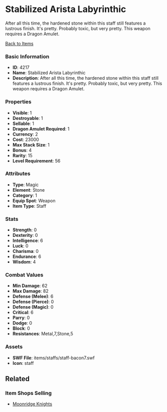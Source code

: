 # Stabilized Arista Labyrinthic

After all this time, the hardened stone within this staff still features a lustrous finish. It's pretty. Probably toxic, but very pretty. This weapon requires a Dragon Amulet.

[Back to Items](../items.md)

### Basic Information

- **ID**: 4217
- **Name**: Stabilized Arista Labyrinthic
- **Description**: After all this time, the hardened stone within this staff still features a lustrous finish. It&#039;s pretty. Probably toxic, but very pretty. This weapon requires a Dragon Amulet.

### Properties

- **Visible**: 1
- **Destroyable**: 1
- **Sellable**: 1
- **Dragon Amulet Required**: 1
- **Currency**: 2
- **Cost**: 23000
- **Max Stack Size**: 1
- **Bonus**: 4
- **Rarity**: 15
- **Level Requirement**: 56

### Attributes

- **Type**: Magic
- **Element**: Stone
- **Category**: 1
- **Equip Spot**: Weapon
- **Item Type**: Staff

### Stats

- **Strength**: 0
- **Dexterity**: 0
- **Intelligence**: 6
- **Luck**: 0
- **Charisma**: 0
- **Endurance**: 6
- **Wisdom**: 4

### Combat Values

- **Min Damage**: 62
- **Max Damage**: 82
- **Defense (Melee)**: 6
- **Defense (Pierce)**: 0
- **Defense (Magic)**: 0
- **Critical**: 6
- **Parry**: 0
- **Dodge**: 0
- **Block**: 0
- **Resistances**: Metal,7,Stone,5

### Assets

- **SWF File**: items/staffs/staff-bacon7.swf
- **Icon**: staff

## Related

### Item Shops Selling

- [Moonridge Knights](../item-shops/154-moonridge-knights.md)

